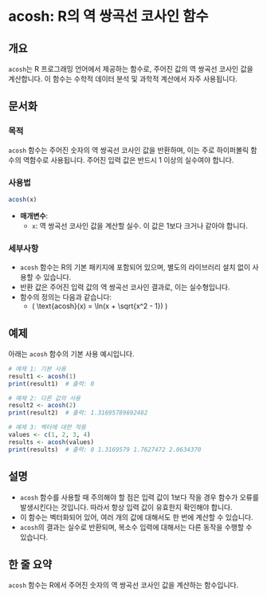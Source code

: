 <!--
Meta Description: # acosh: R의 역 쌍곡선 코사인 함수 ## 개요 `acosh`는 R 프로그래밍 언어에서 제공하는 함수로, 주어진 값의 역 쌍곡선 코사인 값을 계산합니다. 이 함수는 수학적 데이터 분석 및 과학적 계산에서 자주 사용됩니다. ## 문서화 ### 목적 `acosh` ...
Meta Keywords: acosh, 쌍곡선, 코사인, 주어진, 함수는
-->

# acosh: R의 역 쌍곡선 코사인 함수

## 개요
`acosh`는 R 프로그래밍 언어에서 제공하는 함수로, 주어진 값의 역 쌍곡선 코사인 값을 계산합니다. 이 함수는 수학적 데이터 분석 및 과학적 계산에서 자주 사용됩니다.

## 문서화
### 목적
`acosh` 함수는 주어진 숫자의 역 쌍곡선 코사인 값을 반환하며, 이는 주로 하이퍼볼릭 함수의 역함수로 사용됩니다. 주어진 입력 값은 반드시 1 이상의 실수여야 합니다.

### 사용법
```R
acosh(x)
```

- **매개변수**:
  - `x`: 역 쌍곡선 코사인 값을 계산할 실수. 이 값은 1보다 크거나 같아야 합니다.

### 세부사항
- `acosh` 함수는 R의 기본 패키지에 포함되어 있으며, 별도의 라이브러리 설치 없이 사용할 수 있습니다.
- 반환 값은 주어진 입력 값의 역 쌍곡선 코사인 결과로, 이는 실수형입니다.
- 함수의 정의는 다음과 같습니다: 
  - \( \text{acosh}(x) = \ln(x + \sqrt{x^2 - 1}) \)

## 예제
아래는 `acosh` 함수의 기본 사용 예시입니다.

```R
# 예제 1: 기본 사용
result1 <- acosh(1)
print(result1)  # 출력: 0

# 예제 2: 다른 값의 사용
result2 <- acosh(2)
print(result2)  # 출력: 1.31695789692482

# 예제 3: 벡터에 대한 적용
values <- c(1, 2, 3, 4)
results <- acosh(values)
print(results)  # 출력: 0 1.3169579 1.7627472 2.0634370
```

## 설명
- `acosh` 함수를 사용할 때 주의해야 할 점은 입력 값이 1보다 작을 경우 함수가 오류를 발생시킨다는 것입니다. 따라서 항상 입력 값이 유효한지 확인해야 합니다.
- 이 함수는 벡터화되어 있어, 여러 개의 값에 대해서도 한 번에 계산할 수 있습니다.
- `acosh`의 결과는 실수로 반환되며, 복소수 입력에 대해서는 다른 동작을 수행할 수 있습니다.

## 한 줄 요약
`acosh` 함수는 R에서 주어진 숫자의 역 쌍곡선 코사인 값을 계산하는 함수입니다.